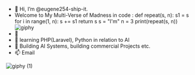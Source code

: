 - 👋 Hi, I’m @eugene254-ship-it. 
- Welcome to My Multi-Verse of Madness in code :
def repeat(s, n): s1 = s for i in range(1, n): s += s1 return s
s = "I'm"
n = 3
print(repeat(s, n))
  ![giphy](https://user-images.githubusercontent.com/72182017/174579206-3741b946-86e4-4c99-afac-1d43a0fbb280.gif)           
- 👀 
- 🌱 learning PHP(Laravel), Python in relation to AI
- 💞️  Building AI Systems, building commercial Projects etc.
- 📫 Email 
<!---
eugene254-ship-it/eugene254-ship-it is a ✨ special ✨ repository because its `README.md` (this file) appears on your GitHub profile.
You can click the Preview link to take a look at your changes.
--->
![giphy (1)](https://user-images.githubusercontent.com/72182017/174579880-5834c10f-2f6b-4ee2-a8e4-4d7db2de3882.gif)

